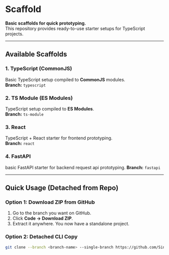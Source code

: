 # Scaffold

**Basic scaffolds for quick prototyping.**  
This repository provides ready-to-use starter setups for TypeScript projects.

---

## Available Scaffolds

### 1. TypeScript (CommonJS)
Basic TypeScript setup compiled to **CommonJS** modules.  
**Branch:** `typescript`  

### 2. TS Module (ES Modules)
TypeScript setup compiled to **ES Modules**.  
**Branch:** `ts-module`  

### 3. React
TypeScript + React starter for frontend prototyping.  
**Branch:** `react`  

### 4. FastAPI
basic FastAPI starter for backend request api prototyping.
**Branch:** `fastapi`

---

## Quick Usage (Detached from Repo)

### Option 1: Download ZIP from GitHub
1. Go to the branch you want on GitHub.  
2. Click **Code → Download ZIP**.  
3. Extract it anywhere. You now have a standalone project.

### Option 2: Detached CLI Copy
```bash
git clone --branch <branch-name> --single-branch https://github.com/SingleDraw/scaffold.git . && rm -rf .git
```
